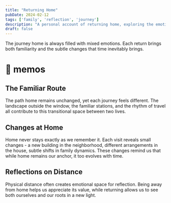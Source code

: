 ```yaml
---
title: "Returning Home"
pubDate: 2024-02-12
tags: ['family', 'reflection', 'journey']
description: "A personal account of returning home, exploring the emotional complexities and changes that come with each homecoming."
draft: false
---
```


The journey home is always filled with mixed emotions. Each return brings both familiarity and the subtle changes that time inevitably brings.

# 📝 memos

## The Familiar Route

The path home remains unchanged, yet each journey feels different. The landscape outside the window, the familiar stations, and the rhythm of travel all contribute to this transitional space between two lives.

## Changes at Home

Home never stays exactly as we remember it. Each visit reveals small changes - a new building in the neighborhood, different arrangements in the house, subtle shifts in family dynamics. These changes remind us that while home remains our anchor, it too evolves with time.

## Reflections on Distance

Physical distance often creates emotional space for reflection. Being away from home helps us appreciate its value, while returning allows us to see both ourselves and our roots in a new light.